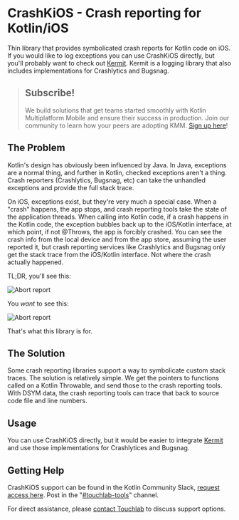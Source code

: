# CrashKiOS - Crash reporting for Kotlin/iOS

Thin library that provides symbolicated crash reports for Kotlin code on 
iOS. If you would like to log exceptions you can use CrashKiOS directly, but
you'll probably want to check out [Kermit](https://github.com/touchlab/Kermit/). Kermit is a logging library that
also includes implementations for Crashlytics and Bugsnag.

> ## Subscribe!
>
> We build solutions that get teams started smoothly with Kotlin Multiplatform Mobile and ensure their success in production. Join our community to learn how your peers are adopting KMM.
 [Sign up here](https://go.touchlab.co/newsletter-gh)!

## The Problem

Kotlin's design has obviously been influenced by Java. In Java, exceptions
are a normal thing, and further in Kotlin, checked exceptions aren't a thing.
Crash reporters (Crashlytics, Bugsnag, etc) can take the unhandled exceptions
and provide the full stack trace.

On iOS, exceptions exist, but they're very much a special case. When a "crash" happens, 
the app stops, and crash reporting tools take the state of the application threads.
When calling into Kotlin code, if a crash happens in the Kotlin code, the exception 
bubbles back up to the iOS/Kotlin interface, at which point, if not @Throws, the app
is forcibly crashed. You can see the crash info from the local device and from the app store, 
assuming the user reported it, but crash reporting services like Crashlytics and Bugsnag 
only get the stack trace from the iOS/Kotlin interface. Not where the crash actually happened.

TL;DR, you'll see this:

![Abort report](kotlinabort.png)

You *want* to see this:

![Abort report](kotlinlines.png)

That's what this library is for.

## The Solution

Some crash reporting libraries support a way to symbolicate custom stack traces. The solution is relatively simple.
We get the pointers to functions called on a Kotlin Throwable, and send those to the crash reporting tools. With 
DSYM data, the crash reporting tools can trace that back to source code file and line numbers.
 
## Usage

You can use CrashKiOS directly, but it would be easier to integrate [Kermit](https://github.com/touchlab/Kermit/) and
use those implementations for Crashlytices and Bugsnag.

## Getting Help

CrashKiOS support can be found in the Kotlin Community Slack, [request access here](http://slack.kotlinlang.org/). Post in the "[#touchlab-tools](https://kotlinlang.slack.com/archives/CTJB58X7X)" channel.

For direct assistance, please [contact Touchlab](https://go.touchlab.co/contactus-gh) to discuss support options.

